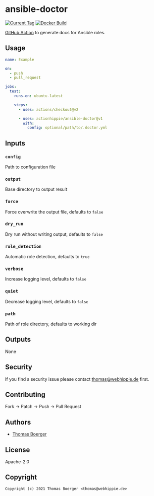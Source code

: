 # ansible-doctor

[![Current Tag](https://img.shields.io/github/v/tag/actionhippie/ansible-doctor?sort=semver)](https://github.com/actionhippie/ansible-doctor) [![Docker Build](https://github.com/actionhippie/ansible-doctor/workflows/docker/badge.svg)](https://github.com/actionhippie/ansible-doctor/actions?query=workflow%3Adocker)

[GitHub Action](https://github.com/features/actions) to generate docs for Ansible roles.

## Usage

```yml
name: Example

on:
  - push
  - pull_request

jobs:
  test:
    runs-on: ubuntu-latest

    steps:
      - uses: actions/checkout@v2

      - uses: actionhippie/ansible-doctor@v1
        with:
          config: optional/path/to/.doctor.yml

```

## Inputs

### `config`

Path to configuration file

### `output`

Base directory to output result

### `force`

Force overwrite the output file, defaults to `false`

### `dry_run`

Dry run without writing output, defaults to `false`

### `role_detection`

Automatic role detection, defaults to `true`

### `verbose`

Increase logging level, defaults to `false`

### `quiet`

Decrease logging level, defaults to `false`

### `path`

Path of role directory, defaults to working dir

## Outputs

None

## Security

If you find a security issue please contact thomas@webhippie.de first.

## Contributing

Fork -> Patch -> Push -> Pull Request

## Authors

* [Thomas Boerger](https://github.com/tboerger)

## License

Apache-2.0

## Copyright

```console
Copyright (c) 2021 Thomas Boerger <thomas@webhippie.de>
```
